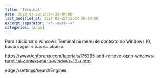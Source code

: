```yaml
---
title: 'Terminal'
date: 2023-02-28T15:34:30-04:00
last_modified_at: 2023-02-28T15:34:30-04:00
excerpt_separator: '<!--more-->'
categories: [apps]
---
```


Para adicionar o windows Terminal no menu de contexto no Windows 10, basta seguir o tutorial abaixo.

https://www.tenforums.com/tutorials/176295-add-remove-open-windows-terminal-context-menu-windows-10-a.html



edge://settings/searchEngines